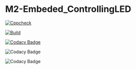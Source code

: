 # M2-Embeded_ControllingLED

[![Cppcheck](https://github.com/vin099/M2-Embeded_ControllingLED/actions/workflows/cppcheck.yml/badge.svg)](https://github.com/vin099/M2-Embeded_ControllingLED/actions/workflows/cppcheck.yml)

[![Build](https://github.com/vin099/M2-Embeded_ControllingLED/actions/workflows/compile.yml/badge.svg)](https://github.com/vin099/M2-Embeded_ControllingLED/actions/workflows/compile.yml)


[![Codacy Badge](https://app.codacy.com/project/badge/Grade/08bded688e5d4ce3aed2f053dd8d96d0)](https://www.codacy.com/gh/vin099/M2-Embeded_ControllingLED/dashboard?utm_source=github.com&amp;utm_medium=referral&amp;utm_content=vin099/M2-Embeded_ControllingLED&amp;utm_campaign=Badge_Grade)


![Codacy Badge](https://api.codiga.io/project/30172/score/svg)

![Codacy Badge](https://api.codiga.io/project/30172/status/svg)
